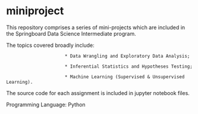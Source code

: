 # miniproject

This repository comprises a series of mini-projects which are included in the Springboard Data Science Intermediate 
program.

The topics covered broadly include:

                          * Data Wrangling and Exploratory Data Analysis;
                          
                          * Inferential Statistics and Hypotheses Testing;
                          
                          * Machine Learning (Supervised & Unsupervised Learning).

The source code for each assignment is included in jupyter notebook files.

Programming Language: Python
